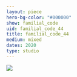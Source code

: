 ```yaml
---
layout: piece
hero-bg-color: "#000000"
show: familial_code
uid: familial_code_44
title: familial_code_44
medium: mixed
dates: 2020
type: studio
---
```


<img src="{{site.baseurl}}img/{{page.type}}/{{page.show}}/{{page.uid}}.jpg" class="piece-photo"/>
